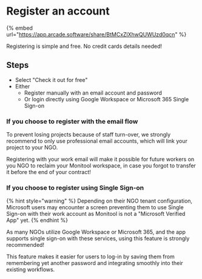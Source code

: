 # Register an account

{% embed url="https://app.arcade.software/share/BtMCxZlXhwQUWUzd0qcn" %}

Registering is simple and free. No credit cards details needed!

## Steps

* Select "Check it out for free"
* Either
  * Register manually with an email account and password
  * Or login directly using Google Workspace or Microsoft 365 Single Sign-on

### If you choose to register with the email flow

To prevent losing  projects because of staff turn-over, we strongly recommend to only use professional email accounts, which will link your project to your NGO.

Registering with your work email will make it possible for future workers on you NGO to reclaim your Monitool workspace, in case you forgot to transfer it before the end of your contract!

### If you choose to register using Single Sign-on

{% hint style="warning" %}
Depending on their NGO tenant configuration, Microsoft users may encounter a screen preventing them to use Single Sign-on with their work account as Monitool is not a "Microsoft Verified App" yet.
{% endhint %}

As many NGOs utilize Google Workspace or Microsoft 365, and the app supports single sign-on with these services, using this feature is strongly recommended!

This feature makes it easier for users to log-in by saving them from remembering yet another password and integrating smoothly into their existing workflows.
